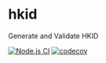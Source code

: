 # hkid

Generate and Validate HKID

[![Node.js CI](https://github.com/tsekityam/hkid/actions/workflows/test.yml/badge.svg)](https://github.com/tsekityam/hkid/actions/workflows/test.yml)
[![codecov](https://codecov.io/gh/tsekityam/hkid/branch/main/graph/badge.svg?token=34ZuXbF3md)](https://codecov.io/gh/tsekityam/hkid)
